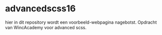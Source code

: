 # advancedscss16
hier in dit repository wordt een voorbeeld-webpagina nagebotst. Opdracht van WincAcademy voor advanced scss.
